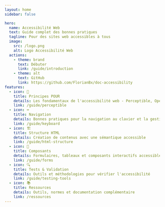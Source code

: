 ```yaml
---
layout: home
sidebar: false

hero:
  name: Accessibilité Web
  text: Guide complet des bonnes pratiques
  tagline: Pour des sites web accessibles à tous
  image:
    src: /logo.png
    alt: Logo Accessibilité Web
  actions:
    - theme: brand
      text: Débuter
      link: /guide/introduction
    - theme: alt
      text: GitHub
      link: https://github.com/FlorianBx/doc-accessibility
features:
  - icon: 🎯
    title: Principes POUR
    details: Les fondamentaux de l'accessibilité web - Perceptible, Opérable, Understandable, Robust
    link: /guide/perceptible
  - icon: ⌨️
    title: Navigation
    details: Bonnes pratiques pour la navigation au clavier et la gestion du focus
    link: /guide/keyboard
  - icon: 🏗️
    title: Structure HTML
    details: Création de contenus avec une sémantique accessible
    link: /guide/html-structure
  - icon: 📱
    title: Composants
    details: Formulaires, tableaux et composants interactifs accessibles
    link: /guide/forms
  - icon: 🔍
    title: Tests & Validation
    details: Outils et méthodologies pour vérifier l'accessibilité
    link: /guide/testing-tools
  - icon: 📚
    title: Ressources
    details: Outils, normes et documentation complémentaire
    link: /ressources
---
```

